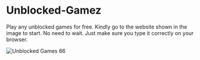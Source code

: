 # Unblocked-Gamez
Play any unblocked games for free. Kindly go to the website shown in the image to start. No need to wait. Just make sure you type it correctly on your browser.

![Unblocked Games 66](https://i.postimg.cc/J0R2HQ3V/games1.png)
